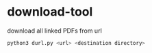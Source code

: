 # download-tool
download all linked PDFs from url

```bash
python3 durl.py <url> <destination directory>
```
